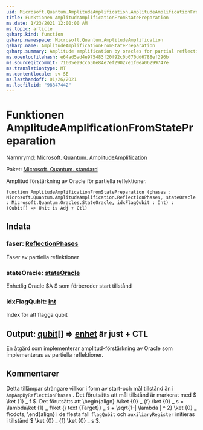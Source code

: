 ```yaml
---
uid: Microsoft.Quantum.AmplitudeAmplification.AmplitudeAmplificationFromStatePreparation
title: Funktionen AmplitudeAmplificationFromStatePreparation
ms.date: 1/23/2021 12:00:00 AM
ms.topic: article
qsharp.kind: function
qsharp.namespace: Microsoft.Quantum.AmplitudeAmplification
qsharp.name: AmplitudeAmplificationFromStatePreparation
qsharp.summary: Amplitude amplification by oracles for partial reflections.
ms.openlocfilehash: e64ad5ad4e975483f20f92c0b070dd6788ef296b
ms.sourcegitcommit: 71605ea9cc630e84e7ef29027e1f0ea06299747e
ms.translationtype: MT
ms.contentlocale: sv-SE
ms.lasthandoff: 01/26/2021
ms.locfileid: "98847442"
---
```

# <a name="amplitudeamplificationfromstatepreparation-function"></a>Funktionen AmplitudeAmplificationFromStatePreparation

Namnrymd: [Microsoft. Quantum. AmplitudeAmplification](xref:Microsoft.Quantum.AmplitudeAmplification)

Paket: [Microsoft. Quantum. standard](https://nuget.org/packages/Microsoft.Quantum.Standard)


Amplitud förstärkning av Oracle för partiella reflektioner.

```qsharp
function AmplitudeAmplificationFromStatePreparation (phases : Microsoft.Quantum.AmplitudeAmplification.ReflectionPhases, stateOracle : Microsoft.Quantum.Oracles.StateOracle, idxFlagQubit : Int) : (Qubit[] => Unit is Adj + Ctl)
```


## <a name="input"></a>Indata

### <a name="phases--reflectionphases"></a>faser: [ReflectionPhases](xref:Microsoft.Quantum.AmplitudeAmplification.ReflectionPhases)

Faser av partiella reflektioner


### <a name="stateoracle--stateoracle"></a>stateOracle: [stateOracle](xref:Microsoft.Quantum.Oracles.StateOracle)

Enhetlig Oracle $A $ som förbereder start tillstånd


### <a name="idxflagqubit--int"></a>idxFlagQubit: [int](xref:microsoft.quantum.lang-ref.int)

Index för att flagga qubit



## <a name="output--qubit--unit--is-adj--ctl"></a>Output: [qubit](xref:microsoft.quantum.lang-ref.qubit)[] => [enhet](xref:microsoft.quantum.lang-ref.unit)  är just + CTL

En åtgärd som implementerar amplitud-förstärkning av Oracle som implementeras av partiella reflektioner.

## <a name="remarks"></a>Kommentarer

Detta tillämpar strängare villkor i form av start-och mål tillstånd än i `AmpAmpByReflectionPhases` .
Det förutsätts att mål tillstånd är markerat med $ \ket {1} \_ f $.
Det förutsätts att \begin{align} A\ket {0} \_ {f} \ket {0} \_ s = \lambda\ket {1} \_ f\ket {\ text {Target}} \_ s + \sqrt{1-| \lambda | ^ 2} \ket {0} \_ f\cdots, \end{align} i de flesta fall `flagQubit` och `auxiliaryRegister` initieras i tillstånd $ \ket {0} \_ {f} \ket {0} \_ s $.